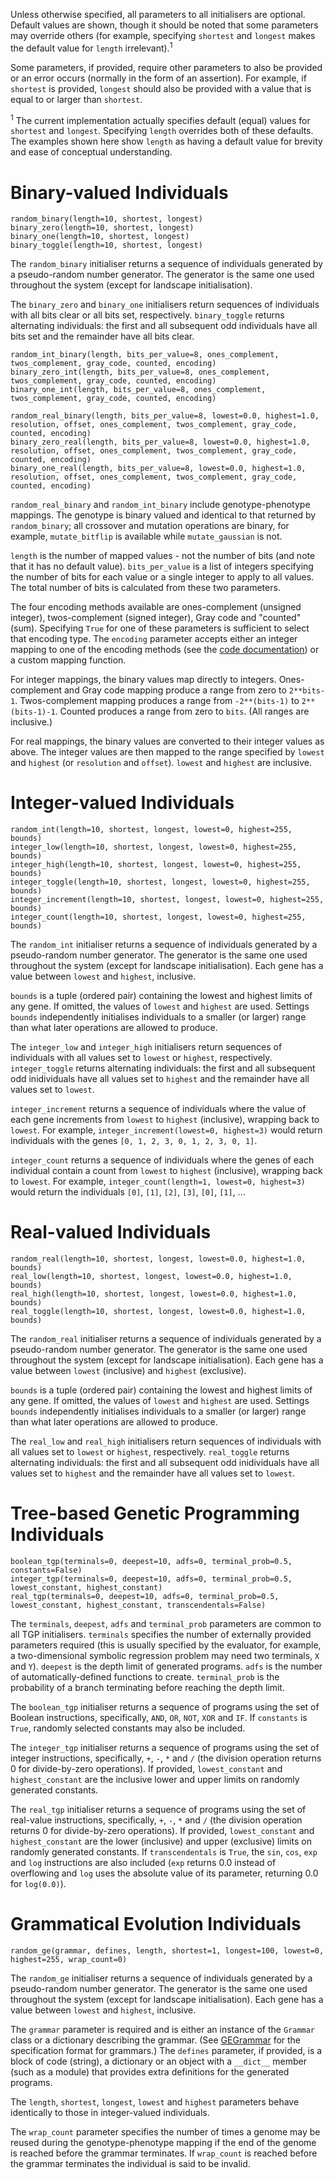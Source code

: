 Unless otherwise specified, all parameters to all initialisers are optional. Default values are shown, though it should be noted that some parameters may override others (for example, specifying `shortest` and `longest` makes the default value for `length` irrelevant).<sup>1</sup>

Some parameters, if provided, require other parameters to also be provided or an error occurs (normally in the form of an assertion). For example, if `shortest` is provided, `longest` should also be provided with a value that is equal to or larger than `shortest`.

<sup>1</sup> The current implementation actually specifies default (equal) values for `shortest` and `longest`. Specifying `length` overrides both of these defaults. The examples shown here show `length` as having a default value for brevity and ease of conceptual understanding.


# Binary-valued Individuals #

```
random_binary(length=10, shortest, longest)
binary_zero(length=10, shortest, longest)
binary_one(length=10, shortest, longest)
binary_toggle(length=10, shortest, longest)
```

The `random_binary` initialiser returns a sequence of individuals generated by a pseudo-random number generator. The generator is the same one used throughout the system (except for landscape initialisation).

The `binary_zero` and `binary_one` initialisers return sequences of individuals with all bits clear or all bits set, respectively. `binary_toggle` returns alternating individuals: the first and all subsequent odd individuals have all bits set and the remainder have all bits clear.

```
random_int_binary(length, bits_per_value=8, ones_complement, twos_complement, gray_code, counted, encoding)
binary_zero_int(length, bits_per_value=8, ones_complement, twos_complement, gray_code, counted, encoding)
binary_one_int(length, bits_per_value=8, ones_complement, twos_complement, gray_code, counted, encoding)

random_real_binary(length, bits_per_value=8, lowest=0.0, highest=1.0, resolution, offset, ones_complement, twos_complement, gray_code, counted, encoding)
binary_zero_real(length, bits_per_value=8, lowest=0.0, highest=1.0, resolution, offset, ones_complement, twos_complement, gray_code, counted, encoding)
binary_one_real(length, bits_per_value=8, lowest=0.0, highest=1.0, resolution, offset, ones_complement, twos_complement, gray_code, counted, encoding)
```

`random_real_binary` and `random_int_binary` include genotype-phenotype mappings. The genotype is binary valued and identical to that returned by `random_binary`; all crossover and mutation operations are binary, for example, `mutate_bitflip` is available while `mutate_gaussian` is not.

`length` is the number of mapped values - not the number of bits (and note that it has no default value). `bits_per_value` is a list of integers specifying the number of bits for each value or a single integer to apply to all values. The total number of bits is calculated from these two parameters.

The four encoding methods available are ones-complement (unsigned integer), twos-complement (signed integer), Gray code and "counted" (sum). Specifying `True` for one of these parameters is sufficient to select that encoding type. The `encoding` parameter accepts either an integer mapping to one of the encoding methods (see the [code documentation](http://code.google.com/p/esec/source/browse/esec/esec/species/binary_real.py#299)) or a custom mapping function.

For integer mappings, the binary values map directly to integers. Ones-complement and Gray code mapping produce a range from zero to `2**bits-1`. Twos-complement mapping produces a range from `-2**(bits-1)` to `2**(bits-1)-1`. Counted produces a range from zero to `bits`. (All ranges are inclusive.)

For real mappings, the binary values are converted to their integer values as above. The integer values are then mapped to the range specified by `lowest` and `highest` (or `resolution` and `offset`). `lowest` and `highest` are inclusive.


# Integer-valued Individuals #

```
random_int(length=10, shortest, longest, lowest=0, highest=255, bounds)
integer_low(length=10, shortest, longest, lowest=0, highest=255, bounds)
integer_high(length=10, shortest, longest, lowest=0, highest=255, bounds)
integer_toggle(length=10, shortest, longest, lowest=0, highest=255, bounds)
integer_increment(length=10, shortest, longest, lowest=0, highest=255, bounds)
integer_count(length=10, shortest, longest, lowest=0, highest=255, bounds)
```

The `random_int` initialiser returns a sequence of individuals generated by a pseudo-random number generator. The generator is the same one used throughout the system (except for landscape initialisation). Each gene has a value between `lowest` and `highest`, inclusive.

`bounds` is a tuple (ordered pair) containing the lowest and highest limits of any gene. If omitted, the values of `lowest` and `highest` are used. Settings `bounds` independently initialises individuals to a smaller (or larger) range than what later operations are allowed to produce.

The `integer_low` and `integer_high` initialisers return sequences of individuals with all values set to `lowest` or `highest`, respectively. `integer_toggle` returns alternating individuals: the first and all subsequent odd inidividuals have all values set to `highest` and the remainder have all values set to `lowest`.

`integer_increment` returns a sequence of individuals where the value of each gene increments from `lowest` to `highest` (inclusive), wrapping back to `lowest`. For example, `integer_increment(lowest=0, highest=3)` would return individuals with the genes `[0, 1, 2, 3, 0, 1, 2, 3, 0, 1]`.

`integer_count` returns a sequence of individuals where the genes of each individual contain a count from `lowest` to `highest` (inclusive), wrapping back to `lowest`. For example, `integer_count(length=1, lowest=0, highest=3)` would return the individuals `[0]`, `[1]`, `[2]`, `[3]`, `[0]`, `[1]`, ...

# Real-valued Individuals #

```
random_real(length=10, shortest, longest, lowest=0.0, highest=1.0, bounds)
real_low(length=10, shortest, longest, lowest=0.0, highest=1.0, bounds)
real_high(length=10, shortest, longest, lowest=0.0, highest=1.0, bounds)
real_toggle(length=10, shortest, longest, lowest=0.0, highest=1.0, bounds)
```

The `random_real` initialiser returns a sequence of individuals generated by a pseudo-random number generator. The generator is the same one used throughout the system (except for landscape initialisation). Each gene has a value between `lowest` (inclusive) and `highest` (exclusive).

`bounds` is a tuple (ordered pair) containing the lowest and highest limits of any gene. If omitted, the values of `lowest` and `highest` are used. Settings `bounds` independently initialises individuals to a smaller (or larger) range than what later operations are allowed to produce.

The `real_low` and `real_high` initialisers return sequences of individuals with all values set to `lowest` or `highest`, respectively. `real_toggle` returns alternating individuals: the first and all subsequent odd inidividuals have all values set to `highest` and the remainder have all values set to `lowest`.

# Tree-based Genetic Programming Individuals #

```
boolean_tgp(terminals=0, deepest=10, adfs=0, terminal_prob=0.5, constants=False)
integer_tgp(terminals=0, deepest=10, adfs=0, terminal_prob=0.5, lowest_constant, highest_constant)
real_tgp(terminals=0, deepest=10, adfs=0, terminal_prob=0.5, lowest_constant, highest_constant, transcendentals=False)
```

The `terminals`, `deepest`, `adfs` and `terminal_prob` parameters are common to all TGP initialisers. `terminals` specifies the number of externally provided parameters required (this is usually specified by the evaluator, for example, a two-dimensional symbolic regression problem may need two terminals, `X` and `Y`). `deepest` is the depth limit of generated programs. `adfs` is the number of automatically-defined functions to create. `terminal_prob` is the probability of a branch terminating before reaching the depth limit.

The `boolean_tgp` initialiser returns a sequence of programs using the set of Boolean instructions, specifically, `AND`, `OR`, `NOT`, `XOR` and `IF`. If `constants` is `True`, randomly selected constants may also be included.

The `integer_tgp` initialiser returns a sequence of programs using the set of integer instructions, specifically, `+`, `-`, `*` and `/` (the division operation returns 0 for divide-by-zero operations). If provided, `lowest_constant` and `highest_constant` are the inclusive lower and upper limits on randomly generated constants.

The `real_tgp` initialiser returns a sequence of programs using the set of real-value instructions, specifically, `+`, `-`, `*` and `/` (the division operation returns 0 for divide-by-zero operations). If provided, `lowest_constant` and `highest_constant` are the lower (inclusive) and upper (exclusive) limits on randomly generated constants. If `transcendentals` is `True`, the `sin`, `cos`, `exp` and `log` instructions are also included (`exp` returns 0.0 instead of overflowing and `log` uses the absolute value of its parameter, returning 0.0 for `log(0.0)`).

# Grammatical Evolution Individuals #

```
random_ge(grammar, defines, length, shortest=1, longest=100, lowest=0, highest=255, wrap_count=0)
```

The `random_ge` initialiser returns a sequence of individuals generated by a pseudo-random number generator. The generator is the same one used throughout the system (except for landscape initialisation). Each gene has a value between `lowest` and `highest`, inclusive.

The `grammar` parameter is required and is either an instance of the `Grammar` class or a dictionary describing the grammar. (See [GEGrammar](GEGrammar.md) for the specification format for grammars.) The `defines` parameter, if provided, is a block of code (string), a dictionary or an object with a `__dict__` member (such as a module) that provides extra definitions for the generated programs.

The `length`, `shortest`, `longest`, `lowest` and `highest` parameters behave identically to those in integer-valued individuals.

The `wrap_count` parameter specifies the number of times a genome may be reused during the genotype-phenotype mapping if the end of the genome is reached before the grammar terminates. If `wrap_count` is reached before the grammar terminates the individual is said to be invalid.